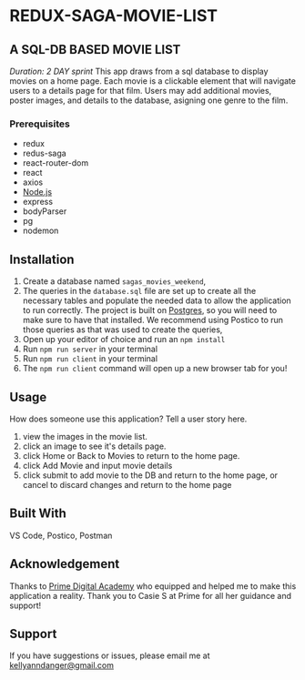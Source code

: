
# REDUX-SAGA-MOVIE-LIST

## A SQL-DB BASED MOVIE LIST

_Duration: 2 DAY sprint_
This app draws from a sql database to display movies on a home page. Each movie is a clickable element that will navigate users to a details page for that film. Users may add additional movies, poster images, and details to the database, asigning one genre to the film. 


### Prerequisites
- redux
- redus-saga
- react-router-dom
- react
- axios
- [Node.js](https://nodejs.org/en/)
- express
- bodyParser
- pg
- nodemon

## Installation


1. Create a database named `sagas_movies_weekend`,
2. The queries in the `database.sql` file are set up to create all the necessary tables and populate the needed data to allow the application to run correctly. The project is built on [Postgres](https://www.postgresql.org/download/), so you will need to make sure to have that installed. We recommend using Postico to run those queries as that was used to create the queries, 
3. Open up your editor of choice and run an `npm install`
4. Run `npm run server` in your terminal
5. Run `npm run client` in your terminal
6. The `npm run client` command will open up a new browser tab for you!

## Usage
How does someone use this application? Tell a user story here.

1. view the images in the movie list.
2. click an image to see it's details page.
3. click Home or Back to Movies to return to the home page.
4. click Add Movie and input movie details
5. click submit to add movie to the DB and return to the home page, or cancel to discard changes and return to the home page

## Built With
VS Code, Postico, Postman


## Acknowledgement
Thanks to [Prime Digital Academy](www.primeacademy.io) who equipped and helped me to make this application a reality. Thank you to Casie S at Prime for all her guidance and support!

## Support
If you have suggestions or issues, please email me at [kellyanndanger@gmail.com](www.google.com)
